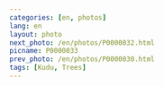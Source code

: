 ```yaml
---
categories: [en, photos]
lang: en
layout: photo
next_photo: /en/photos/P0000032.html
picname: P0000033
prev_photo: /en/photos/P0000030.html
tags: [Kudu, Trees]
---
```

